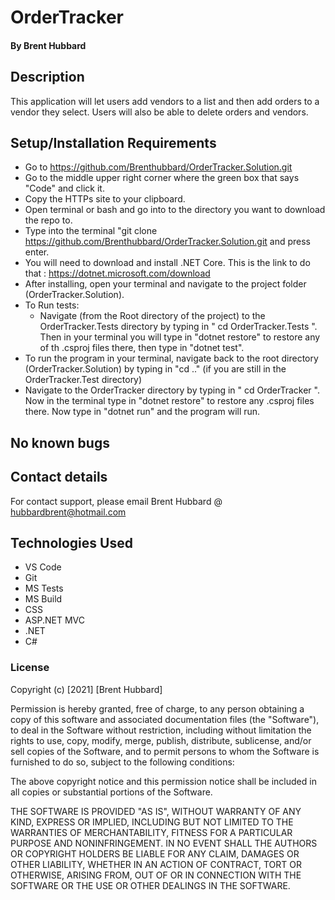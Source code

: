 
# OrderTracker





#### By Brent Hubbard

## Description
This application will let users add vendors to a list and then add orders to a vendor they select. Users will also be able to delete orders and vendors.

## Setup/Installation Requirements

- Go to https://github.com/Brenthubbard/OrderTracker.Solution.git
- Go to the middle upper right corner where the green box that says "Code" and click it.
- Copy the HTTPs site to your clipboard.
- Open terminal or bash and go into to the directory you want to download the repo to.
- Type into the terminal "git clone https://github.com/Brenthubbard/OrderTracker.Solution.git and press enter.
- You will need to download and install .NET Core. This is the link to do that : https://dotnet.microsoft.com/download
- After installing, open your terminal and navigate to the project folder (OrderTracker.Solution).
- To Run tests:
  - Navigate (from the Root directory of the project) to the OrderTracker.Tests directory by typing in " cd OrderTracker.Tests ". Then in your terminal you will type in "dotnet restore" to restore any of th .csproj files there, then type in "dotnet test".
- To run the program in your terminal, navigate back to the root directory (OrderTracker.Solution) by typing in "cd .." (if you are still in the OrderTracker.Test directory)
- Navigate to the OrderTracker directory by typing in " cd OrderTracker ". Now in the terminal type in "dotnet restore" to restore any .csproj files there. Now type in "dotnet run" and the program will run.

## No known bugs 

## Contact details

For contact support, please email Brent Hubbard @ hubbardbrent@hotmail.com

## Technologies Used

- VS Code
- Git
- MS Tests
- MS Build
- CSS
- ASP.NET MVC
- .NET 
- C# 



### License

Copyright (c) [2021] [Brent Hubbard]

Permission is hereby granted, free of charge, to any person obtaining a copy
of this software and associated documentation files (the "Software"), to deal
in the Software without restriction, including without limitation the rights
to use, copy, modify, merge, publish, distribute, sublicense, and/or sell
copies of the Software, and to permit persons to whom the Software is
furnished to do so, subject to the following conditions:

The above copyright notice and this permission notice shall be included in all
copies or substantial portions of the Software.

THE SOFTWARE IS PROVIDED "AS IS", WITHOUT WARRANTY OF ANY KIND, EXPRESS OR
IMPLIED, INCLUDING BUT NOT LIMITED TO THE WARRANTIES OF MERCHANTABILITY,
FITNESS FOR A PARTICULAR PURPOSE AND NONINFRINGEMENT. IN NO EVENT SHALL THE
AUTHORS OR COPYRIGHT HOLDERS BE LIABLE FOR ANY CLAIM, DAMAGES OR OTHER
LIABILITY, WHETHER IN AN ACTION OF CONTRACT, TORT OR OTHERWISE, ARISING FROM,
OUT OF OR IN CONNECTION WITH THE SOFTWARE OR THE USE OR OTHER DEALINGS IN THE
SOFTWARE.

